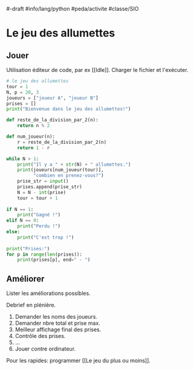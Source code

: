 #-draft 
#info/lang/python #peda/activite #classe/SIO

# Le jeu des allumettes

## Jouer

Utilisation éditeur de code, par ex [[Idle]].
Charger le fichier et l'exécuter.

```python
# le jeu des allumettes
tour = 1
N, p = 20, 3
joueurs = ["joueur A", "joueur B"]
prises = []
print("Bienvenue dans le jeu des allumettes!")

def reste_de_la_division_par_2(n):
    return n % 2

def num_joueur(n):
    r = reste_de_la_division_par_2(n)
    return 1 - r

while N > 1:
    print("Il y a " + str(N) + " allumettes.")
    print(joueurs[num_joueur(tour)],
          "combien en prenez-vous?")
    prise_str = input()
    prises.append(prise_str)
    N = N - int(prise)
    tour = tour + 1
    
if N == 1:
    print("Gagné !")
elif N == 0:
    print("Perdu !")
else:
    print("C'est trop !")
    
print("Prises:")
for p in range(len(prises)):
    print(prises[p], end=" - ")

```

## Améliorer

Lister les améliorations possibles.

Debrief en plénière.

1. Demander les noms des joueurs.
1. Demander nbre total et prise max.
1. Meilleur affichage final des prises.
1. Contrôle des prises.
1. ...
1. Jouer contre ordinateur.

Pour les rapides: programmer
[[Le jeu du plus ou moins]].
